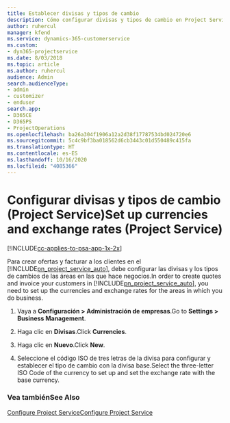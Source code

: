 ```yaml
---
title: Establecer divisas y tipos de cambio
description: Cómo configurar divisas y tipos de cambio en Project Service
author: ruhercul
manager: kfend
ms.service: dynamics-365-customerservice
ms.custom:
- dyn365-projectservice
ms.date: 8/03/2018
ms.topic: article
ms.author: ruhercul
audience: Admin
search.audienceType:
- admin
- customizer
- enduser
search.app:
- D365CE
- D365PS
- ProjectOperations
ms.openlocfilehash: ba26a304f1906a12a2d38f17787534bd024720e6
ms.sourcegitcommit: 5c4c9bf3ba018562d6cb3443c01d550489c415fa
ms.translationtype: HT
ms.contentlocale: es-ES
ms.lasthandoff: 10/16/2020
ms.locfileid: "4085366"
---
```

# <a name="set-up-currencies-and-exchange-rates-project-service"></a><span data-ttu-id="fd584-103">Configurar divisas y tipos de cambio (Project Service)</span><span class="sxs-lookup"><span data-stu-id="fd584-103">Set up currencies and exchange rates (Project Service)</span></span>

[!INCLUDE[cc-applies-to-psa-app-1x-2x](../includes/cc-applies-to-psa-app-1x-2x.md)]

<span data-ttu-id="fd584-104">Para crear ofertas y facturar a los clientes en el [!INCLUDE[pn_project_service_auto](../includes/pn-project-service-auto.md)], debe configurar las divisas y los tipos de cambios de las áreas en las que hace negocios.</span><span class="sxs-lookup"><span data-stu-id="fd584-104">In order to create quotes and invoice your customers in [!INCLUDE[pn_project_service_auto](../includes/pn-project-service-auto.md)], you need to set up the currencies and exchange rates for the areas in which you do business.</span></span>  
  
1.  <span data-ttu-id="fd584-105">Vaya a **Configuración > Administración de empresas**.</span><span class="sxs-lookup"><span data-stu-id="fd584-105">Go to **Settings > Business Management**.</span></span>  
  
2.  <span data-ttu-id="fd584-106">Haga clic en **Divisas**.</span><span class="sxs-lookup"><span data-stu-id="fd584-106">Click **Currencies**.</span></span>  
  
3.  <span data-ttu-id="fd584-107">Haga clic en **Nuevo**.</span><span class="sxs-lookup"><span data-stu-id="fd584-107">Click **New**.</span></span>  
  
4.  <span data-ttu-id="fd584-108">Seleccione el código ISO de tres letras de la divisa para configurar y establecer el tipo de cambio con la divisa base.</span><span class="sxs-lookup"><span data-stu-id="fd584-108">Select the three-letter ISO Code of the currency to set up and set the exchange rate with the base currency.</span></span>  
  
### <a name="see-also"></a><span data-ttu-id="fd584-109">Vea también</span><span class="sxs-lookup"><span data-stu-id="fd584-109">See Also</span></span>  
 [<span data-ttu-id="fd584-110">Configure Project Service</span><span class="sxs-lookup"><span data-stu-id="fd584-110">Configure Project Service</span></span>](../psa/configure.md)
